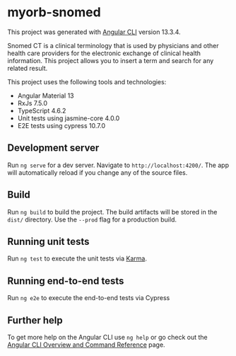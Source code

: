 # myorb-snomed
This project was generated with [Angular CLI](https://github.com/angular/angular-cli) version 13.3.4.

Snomed CT is a clinical terminology that is used by physicians and other health care providers for the electronic exchange of clinical health information. This project allows you to insert a term and search for any related result.

This project uses the following tools and technologies:
- Angular Material 13
- RxJs 7.5.0
- TypeScript 4.6.2
- Unit tests using jasmine-core 4.0.0
- E2E tests using cypress 10.7.0

## Development server

Run `ng serve` for a dev server. Navigate to `http://localhost:4200/`. The app will automatically reload if you change any of the source files.

## Build

Run `ng build` to build the project. The build artifacts will be stored in the `dist/` directory. Use the `--prod` flag for a production build.

## Running unit tests

Run `ng test` to execute the unit tests via [Karma](https://karma-runner.github.io).

## Running end-to-end tests

Run `ng e2e` to execute the end-to-end tests via Cypress


## Further help

To get more help on the Angular CLI use `ng help` or go check out the [Angular CLI Overview and Command Reference](https://angular.io/cli) page.